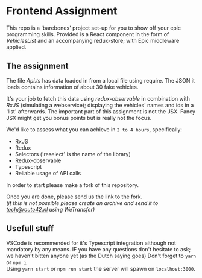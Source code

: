 # Frontend Assignment
This repo is a 'barebones' project set-up for you to show off your epic programming skills.
Provided is a React component in the form of _VehiclesList_ and an accompanying redux-store; with Epic middleware applied.

## The assignment
The file _Api.ts_ has data loaded in from a local file using require. The JSON it loads contains information of about 30 fake vehicles.

It's your job to fetch this data using _redux-observable_ in combination with _RxJS_ (simulating a webservice); displaying the vehicles' names and ids in a 'list' afterwards.
The important part of this assignment is not the JSX. Fancy JSX might get you bonus points but is really not the focus.

We'd like to assess what you can achieve in `2 to 4 hours`, specifically: 
- RxJS
- Redux
- Selectors ('reselect' is the name of the library)
- Redux-observable
- Typescript
- Reliable usage of API calls

In order to start please make a fork of this repository.


Once you are done, please send us the link to the fork.   
_(if this is not possible please create an _archive_ and send it to tech@route42.nl using WeTransfer)_


## Usefull stuff
VSCode is recommended for it's Typescript integration although not mandatory by any means.
IF you have any questions don't hesitate to ask; we haven't bitten anyone yet (as the Dutch saying goes)
Don't forget to `yarn` or `npm i`   
Using `yarn start` or `npm run start` the server will spawn on `localhost:3000`.
